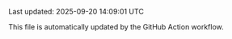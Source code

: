 Last updated: 2025-09-20 14:09:01 UTC

This file is automatically updated by the GitHub Action workflow.
